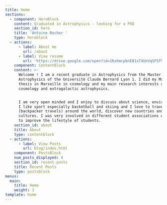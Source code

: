 ```yaml
---
title: Home
sections:
  - component: HeroBlock
    content: Graduated in Astrophysics - looking for a PhD
    section_id: hero
    title: 'Antoine Rocher '
    type: heroblock
  - actions:
      - label: About me
        url: /about
      - label: View resume
        url: 'https://drive.google.com/open?id=1KxhmcpbnE81xT4UnVqSF5fVsZA8B1ovE'
    component: ContentBlock
    content: >-
      Welcome ! I am a recent graduate in Astrophysics from the Master in
      Astrophysics of the Université Claude Bernard Lyon 1. I did my Master
      thesis in Marseille in cosmology and my main research interests are
      cosmology and extragalactic astrophysics.


      I am very open minded and I enjoy to discuss about science, environment...
      I like sport especially basketball and skiing and I love to travel
      (backpacker travels) around the world, discover new countries and
      cultures. I was very involved in different student associations which try
      to improve the lifestyle of students.
    section_id: about
    title: About
    type: contentblock
  - actions:
      - label: View Posts
        url: blog/index.html
    component: PostsBlock
    num_posts_displayed: 4
    section_id: recent-posts
    title: Recent Posts
    type: postsblock
menus:
  main:
    title: Home
    weight: 1
template: home
---
```



